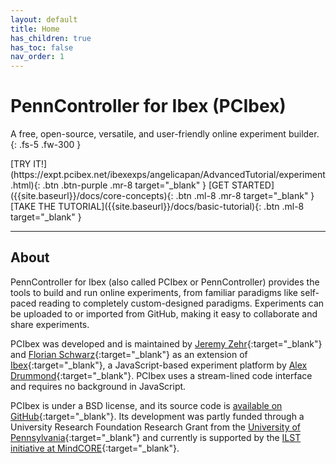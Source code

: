 ```yaml
---
layout: default
title: Home
has_children: true
has_toc: false
nav_order: 1
---
```


# PennController for Ibex (PCIbex)

A free, open-source, versatile, and user-friendly online experiment builder. 
{: .fs-5 .fw-300 }

<div class="flex-row-wrap" markdown=1>
[TRY IT!](https://expt.pcibex.net/ibexexps/angelicapan/AdvancedTutorial/experiment.html){: .btn .btn-purple .mr-8 target="_blank" }
[GET STARTED]({{site.baseurl}}/docs/core-concepts){: .btn .ml-8 .mr-8 target="_blank" }
[TAKE THE TUTORIAL]({{site.baseurl}}/docs/basic-tutorial){: .btn .ml-8 target="_blank" }
</div>

---

## About

PennController for Ibex (also called PCIbex or PennController) provides the tools to build and run online experiments, from familiar paradigms like self-paced reading to completely custom-designed paradigms. Experiments can be uploaded to or imported from GitHub, making it easy to collaborate and share experiments.

PCIbex was developed and is maintained by [Jeremy Zehr](https://sites.google.com/site/jeremyezehr/home){:target="_blank"} and [Florian Schwarz](https://www.florianschwarz.net/){:target="_blank"} as an extension of [Ibex](https://github.com/addrummond/ibex/blob/master/docs/manual.md){:target="_blank"}, a JavaScript-based experiment platform by [Alex Drummond](https://adrummond.net/){:target="_blank"}. PCIbex uses a stream-lined code interface and requires no background in JavaScript. 

PCIbex is under a BSD license, and its source code is [available on GitHub](https://github.com/PennController/penncontroller){:target="_blank"}. Its development was partly funded through a University Research Foundation Research Grant from the [University of Pennsylvania](https://www.upenn.edu/){:target="_blank"} and currently is supported by the [ILST initiative at MindCORE](https://web.sas.upenn.edu/langscience/){:target="_blank"}.
